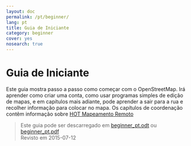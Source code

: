 ```yaml
---
layout: doc
permalink: /pt/beginner/
lang: pt
title: Guia de Iniciante
category: beginner
cover: yes
nosearch: true
---
```


Guia de Iniciante
================


Este guia mostra passo a passo como começar com o OpenStreetMap. Irá aprender
como criar uma conta, como usar programas simples de edição de mapas, e em capítulos mais adiante, pode aprender a sair para a rua
e recolher informação para colocar no mapa. Os capítulos de coordenação contêm informação sobre [HOT Mapeamento Remoto](/en/coordination/) 

> Este guia pode ser descarregado em [beginner_pt.odt](/files/beginner_pt.odt) ou [beginner_pt.pdf](/files/beginner_pt.pdf)  
> Revisto em 2015-07-12  